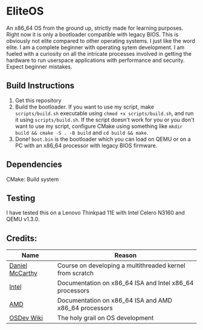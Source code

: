 # EliteOS
An x86_64 OS from the ground up, strictly made for learning purposes. Right now it is only a bootloader compatible with legacy BIOS. This is obviously not elite compared to other operating systems. I just like the word elite. I am a complete beginner with operating sytem development. I am fueled with a curiosity on all the intricate processes involved in getting the hardware to run userspace applications with performance and security. Expect beginner mistakes.

## Build Instructions
1. Get this repository 
2. Build the bootloader. If you want to use my script, make `scripts/build.sh` executable using `chmod +x scripts/build.sh`, and run it using `scripts/build.sh`. If the script doesn't work for you or you don't want to use my script, configure CMake using something like `mkdir build && cmake -S . -B build` and `cd build && make`. 
3. Done! `boot.bin` is the bootloader which you can load on QEMU or on a PC with an x86_64 processor with legacy BIOS firmware.

## Dependencies
CMake: Build system

## Testing
I have tested this on a Lenovo Thinkpad 11E with Intel Celero N3160 and QEMU v1.3.0.

## Credits:
Name|Reason
----|------
[Daniel McCarthy](https://dragonzap.com/course/developing-a-multithreaded-kernel-from-scratch) | Course on developing a multithreaded kernel from scratch
[Intel](https://software.intel.com/content/www/us/en/develop/articles/intel-sdm.html) | Documentation on x86_64 ISA and Intel x86_64 processors
[AMD](https://developer.amd.com/resources/developer-guides-manuals/) | Documentation on x86_64 ISA and AMD x86_64 processors
[OSDev Wiki](https://wiki.osdev.org/Main_Page) | The holy grail on OS development

